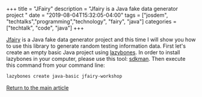 +++
title =  "JFairy"
description = "Jfairy is a Java fake data generator project "
date = "2019-08-04T15:32:05-04:00"
tags = ["josdem", "techtalks","programming","technology", "fairy", "java"]
categories = ["techtalk", "code", "java"]
+++

[Jfairy](https://devskiller.github.io/jfairy/) is a Java fake data generator project and this time I will show you how to use this library to generate random testing information data. First let's create an empty basic Java project using [lazybones](https://github.com/pledbrook/lazybones). In order to install lazybones in your computer, please use this tool: [sdkman](https://sdkman.io/). Then execute this command from your command line:

```bash
lazybones create java-basic jfairy-workshop
```

[Return to the main article](/techtalk/java)
